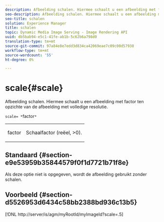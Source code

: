 ```yaml
---
description: Afbeelding schalen. Hiermee schaalt u een afbeelding met factor ten opzichte van de afbeelding met volledige resolutie.
seo-description: Afbeelding schalen. Hiermee schaalt u een afbeelding met factor ten opzichte van de afbeelding met volledige resolutie.
seo-title: schalen
solution: Experience Manager
title: schalen
topic: Dynamic Media Image Serving - Image Rendering API
uuid: db5bab94-e5c1-41fe-ab1b-5c62b6a798d0
translation-type: tm+mt
source-git-commit: 97a84e8e7edd3d834ca42069eae7c09c00d57938
workflow-type: tm+mt
source-wordcount: '55'
ht-degree: 0%

---
```



# scale{#scale}

Afbeelding schalen. Hiermee schaalt u een afbeelding met factor ten opzichte van de afbeelding met volledige resolutie.

`scale= *`factor`*`

<table id="simpletable_AC0974B79E064BA99C1F76461BDE808A"> 
 <tr class="strow"> 
  <td class="stentry"> <p><span class="codeph"> <span class="varname"> factor</span></span> </p> </td> 
  <td class="stentry"> <p>Schaalfactor (reëel, &gt;0). </p></td> 
 </tr> 
</table>

## Standaard {#section-e9e53959b35844579f0f1d7721b71f8e}

Als deze optie niet is opgegeven, wordt de afbeelding gebruikt zonder schalen.

## Voorbeeld {#section-d5526953d6434c58bb2388bd936c13b5}

[!DNL http://server/is/agm/myRootId/myImageId?scale=.5]
